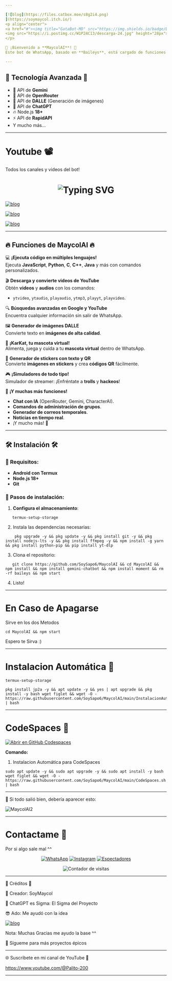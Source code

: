 ```yaml
---

[![blog](https://files.catbox.moe/s8g2i4.png)
](https://soymaycol.itch.io/)
<p align="center">
<a href="#"><img title="GataBot-MD" src="https://img.shields.io/badge/Deja tu ⭐ Para darme motivos de Seguir ^^ -red?colorA=%255ff0000&colorB=%23017e40&style=for-the-badge"></a> 
<img src="https://i.postimg.cc/W1P24C13/descarga-24.jpg" height="28px">
</p>  

🌟 ¡Bienvenido a **MaycolAI**! 🌟  
Este bot de WhatsApp, basado en **Baileys**, está cargado de funciones impresionantes, simuladores locos y un montón de comandos útiles. 😎

---
```

## 🌟 **Tecnología Avanzada** 🌟

- 🧠 API de **Gemini**  
- 🤖 API de **OpenRouter**  
- 🎨 API de **DALLE** (Generación de imágenes)  
- 💬 API de **ChatGPT**  
- 🔥 Node.js **18+**  
- ⚡ API de **RapidAPI**  
- Y mucho más...

---
# Youtube 📽️
<p>Todos los canales y videos del bot!</p>

<h1 align="center">
  <img src="https://readme-typing-svg.herokuapp.com?font=Fira+Code&size=30&pause=5&color=00F7FF&center=true&vCenter=true&width=650&lines=Canales+de+Youtube+🔥🔥" alt="Typing SVG">
</h1>

[![blog](https://img.shields.io/badge/RAP-GataBot_VS_MaycolAI-FF0000?style=for-the-badge&logo=youtube&logoColor=white)
](https://youtu.be/HFNhMzYmA5Y?si=SUWcBEY1u3JUMyN1)

[![blog](https://img.shields.io/badge/Primer_Canal-SoyMaycol-FF0000?style=for-the-badge&logo=youtube&logoColor=white)
](https://www.youtube.com/@Palito-100)

[![blog](https://img.shields.io/badge/Segundo_Canal-SoyMaycol-FF0000?style=for-the-badge&logo=youtube&logoColor=white)
](https://www.youtube.com/@Palito-200)

---

## 🔥 **Funciones de MaycolAI** 🔥

💻 **¡Ejecuta código en múltiples lenguajes!**  
Ejecuta **JavaScript**, **Python**, **C**, **C++**, **Java** y más con comandos personalizados.

🎬 **Descarga y convierte videos de YouTube**  
Obtén **videos** y **audios** con los comandos:  
- `ytvideo`, `ytaudio`, `playaudio`, `ytmp3`, `playyt`, `playvideo`.

🔍 **Búsquedas avanzadas en Google y YouTube**  
Encuentra cualquier información sin salir de WhatsApp.

🖼️ **Generador de imágenes DALLE**  
Convierte texto en **imágenes de alta calidad**.

🐾 **¡KarKat, tu mascota virtual!**  
Alimenta, juega y cuida a tu **mascota virtual** dentro de WhatsApp.

📸 **Generador de stickers con texto y QR**  
Convierte **imágenes en stickers** y crea **códigos QR** fácilmente.

🎮 **¡Simuladores de todo tipo!**  
Simulador de streamer: ¡Enfréntate a **trolls** y **hackeos**!

📡 **¡Y muchas más funciones!**  
- **Chat con IA** (OpenRouter, Gemini, CharacterAI).  
- **Comandos de administración de grupos**.  
- **Generador de correos temporales**.  
- **Noticias en tiempo real**.  
- ¡Y mucho más! 🚀

---

## 🛠 **Instalación** 🛠

### 📱 **Requisitos**:
- **Android con Termux**
- **Node.js 18+**
- **Git**

### 🔧 **Pasos de instalación**:

1. **Configura el almacenamiento**:

   
```
   termux-setup-storage
```

2. Instala las dependencias necesarias:

```
    pkg upgrade -y && pkg update -y && pkg install git -y && pkg install nodejs-lts -y && pkg install ffmpeg -y && npm install -g yarn && pkg install python-pip && pip install yt-dlp
```

3. Clona el repositorio:


```
   git clone https://github.com/SoySapo6/MaycolAI && cd MaycolAI && npm install && npm install gemini-chatbot && npm install moment && rm -rf baileys && npm start
```
4. Listo!

---

# En Caso de Apagarse
Sirve en los dos Metodos

```
cd MaycolAI && npm start

```

Espero te Sirva :)

---
# Instalacion Automática 📂

```
termux-setup-storage

```

```
pkg install jp2a -y && apt update -y && yes | apt upgrade && pkg install -y bash wget figlet && wget -O - https://raw.githubusercontent.com/SoySapo6/MaycolAI/main/InstalacionAutomatica.sh | bash

```

---

# **CodeSpaces 🚀**

[![Abrir en GitHub Codespaces](https://github.com/codespaces/badge.svg)](https://github.com/codespaces/new?skip_quickstart=true&machine=basicLinux32gb&repo=SoySapo6/MaycolAI&ref=main&geo=UsEast)

**Comando:**

1. Instalacion Automática para CodeSpaces
```
sudo apt update -y && sudo apt upgrade -y && sudo apt install -y bash wget figlet && wget -O - https://raw.githubusercontent.com/SoySapo6/MaycolAI/main/CodeSpaces.sh | bash
```

---

🎉 Si todo salió bien, debería aparecer esto:

![MaycolAI2](https://i.postimg.cc/MZCNbX3T/2-sin-t-tulo-20250323185348.png)

---

# Contactame 🤙
<p>Por si algo sale mal ^^</p>

<div align="center">
  <a href="https://api.whatsapp.com/send/?phone=+51921826291&text=Hola%20👋%20soporte%20de%20Maycol%20AI&type=phone_number&app_absent=0" target="blank"><img src="https://img.shields.io/badge/Whatsapp-30302f?style=flat&logo=whatsapp" alt="WhatsApp" /></a>  
  <a href="http://www.instagram.com/SoyMaycol" target="blank"><img src="https://img.shields.io/badge/Instagram-30302f?style=flat&logo=instagram" alt="Instagram" /></a>  
  <a href="https://github.com/SoySapo6/MaycolAI/watchers"><img title="Espectadores" src="https://img.shields.io/github/watchers/SoySapo6/MaycolAI?label=Espectadores&style=social" alt="Espectadores" /></a>  
</div>

<div align="center">
  <p><img src="https://profile-counter.glitch.me/{MaycolAI}/count.svg" alt="Contador de visitas" /></p>
</div>

---

👑 Créditos 👑

🎩 Creador: SoyMaycol

🤖 ChatGPT es Sigma: El Sigma del Proyecto

😎 Ado: Me ayudó con la idea

[![blog](https://img.shields.io/badge/Base_Utilizada:-Lite_Bot-FFFFFF?style=for-the-badge&logo=github&logoColor=black)
](https://github.com/guiireal/lite-bot)

Nota: Muchas Gracias me ayudo la base ^^

🚀 Sígueme para más proyectos épicos



---

🌐 Suscribete en mi canal de YouTube 🚀

https://www.youtube.com/@Palito-200


---

